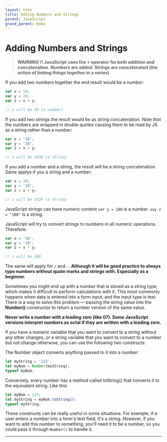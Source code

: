 ```yaml
---
layout: note
title: Adding Numbers and Strings
parent: JavaScript
grand_parent: Home
---
```


# Adding Numbers and Strings

> **WARNING !!
> JavaScript uses the + operator for both addition and concatenation.
> Numbers are added. Strings are concatenated (the action of linking things together in a series)**

If you add two numbers together the end result would be a number:

```js
var x = 10;
var y = 20;
var z = x + y;

// z will be 30 (a number)
```

If you add two strings the result would be as string concatenation. Note that the numbers are wrapped in double quotes causing them to be read by JS as a string rather than a number:

```js
var x = '10';
var y = '20';
var z = x + y;

// z will be 1020 (a string)
```

If you add a number and a string, the result will be a string concatenation. Same applys if you a string and a number:

```js
var x = 10;
var y = '20';
var z = x + y;

// z will be 1020 (a string)
```

JavaScript strings can have numeric content `var y = 100` is a number. `vay z = "100"` is a string.

JavaScript will try to convert strings to numbers in all numeric operations. Therefore:

```js
var x = '10';
var y = '10';
var z = x * y;

// z will be 100
```

The same will apply for `/` and `-`. **Although it will be good practice to always type numbers without quote marks and strings with. Especially as a beginner.**

Sometimes you might end up with a number that is stored as a string type, which makes it difficult to perform calculations with it. This most commonly happens when data is entered into a form input, and the input type is text. There is a way to solve this problem — passing the string value into the **Number()** constructor to return a number version of the same value.

**Never write a number with a leading zero (like 07). Some JavaScript versions interpret numbers as octal if they are written with a leading zero.**

If you have a numeric variable that you want to convert to a string without any other changes, or a string variable that you want to convert to a number but not change otherwise, you can use the following two constructs:

The Number object converts anything passed to it into a number:

```js
let myString = '123';
let myNum = Number(myString);
typeof myNum;
```

Conversely, every number has a method called toString() that converts it to the equivalent string. Like this:

```js
let myNum = 123;
let myString = myNum.toString();
typeof myString;
```

These constructs can be really useful in some situations. For example, if a user enters a number into a form's text field, it's a string. However, if you want to add this number to something, you'll need it to be a number, so you could pass it through `Number()` to handle it.

---
